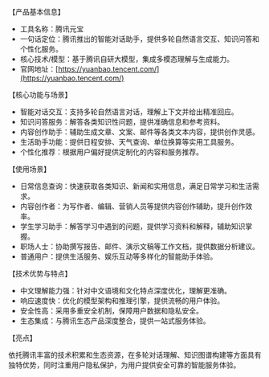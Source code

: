【产品基本信息】
- 工具名称：腾讯元宝
- 一句话定位：腾讯推出的智能对话助手，提供多轮自然语言交互、知识问答和个性化服务。
- 核心技术/模型：基于腾讯自研大模型，集成多模态理解与生成能力。
- 官网地址：[https://yuanbao.tencent.com/](https://yuanbao.tencent.com/)

【核心功能与场景】
- 智能对话交互：支持多轮自然语言对话，理解上下文并给出精准回应。
- 知识问答服务：解答各类知识性问题，提供准确信息和参考资料。
- 内容创作助手：辅助生成文章、文案、邮件等各类文本内容，提供创作灵感。
- 生活助手功能：提供日程安排、天气查询、单位换算等实用工具服务。
- 个性化推荐：根据用户偏好提供定制化的内容和服务推荐。

【使用场景】
- 日常信息查询：快速获取各类知识、新闻和实用信息，满足日常学习和生活需求。
- 内容创作者：为写作者、编辑、营销人员等提供内容创作辅助，提升创作效率。
- 学生学习助手：解答学习中遇到的问题，提供学习资料和解释，辅助知识掌握。
- 职场人士：协助撰写报告、邮件、演示文稿等工作文档，提供数据分析建议。
- 普通用户：提供生活服务、娱乐互动等多样化的智能助手体验。

【技术优势与特点】
- 中文理解能力强：针对中文语境和文化特点深度优化，理解更准确。
- 响应速度快：优化的模型架构和推理引擎，提供流畅的用户体验。
- 安全性高：采用多重安全机制，保障用户数据和隐私安全。
- 生态集成：与腾讯生态产品深度整合，提供一站式服务体验。

【亮点】

依托腾讯丰富的技术积累和生态资源，在多轮对话理解、知识图谱构建等方面具有独特优势，同时注重用户隐私保护，为用户提供安全可靠的智能服务体验。